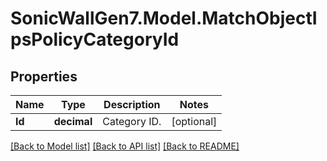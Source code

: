 # SonicWallGen7.Model.MatchObjectIpsPolicyCategoryId

## Properties

Name | Type | Description | Notes
------------ | ------------- | ------------- | -------------
**Id** | **decimal** | Category ID. | [optional] 

[[Back to Model list]](../README.md#documentation-for-models) [[Back to API list]](../README.md#documentation-for-api-endpoints) [[Back to README]](../README.md)

